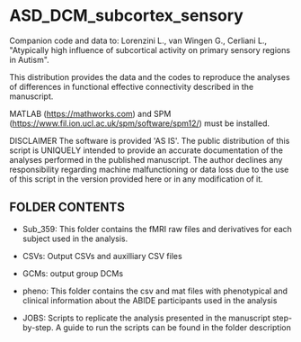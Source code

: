 # ASD_DCM_subcortex_sensory

Companion code and data to: Lorenzini L., van Wingen G., Cerliani L., "Atypically high influence of subcortical activity on primary sensory regions in Autism".

This distribution provides the data and the codes to reproduce the analyses of differences in functional effective connectivity described in the manuscript. 

MATLAB (https://mathworks.com) and SPM (https://www.fil.ion.ucl.ac.uk/spm/software/spm12/) must be installed. 


DISCLAIMER The software is provided 'AS IS'. The public distribution of this script is UNIQUELY intended to provide an accurate documentation of the analyses performed in the published manuscript. The author declines any responsibility regarding machine malfunctioning or data loss due to the use of this script in the version provided here or in any modification of it.

## FOLDER CONTENTS

- Sub_359: This folder contains the fMRI raw files and derivatives for each subject used in the analysis. 

- CSVs: Output CSVs and auxilliary CSV files

- GCMs: output group DCMs 

- pheno: This folder contains the csv and mat files with phenotypical and clinical information about the ABIDE participants used in the analysis 

- JOBS: Scripts to replicate the analysis presented in the manuscript step-by-step. A guide to run the scripts can be found in the folder description

